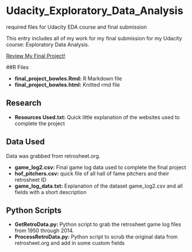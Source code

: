 # Udacity_Exploratory_Data_Analysis
required files for Udacity EDA course and final submission

This entry includes all of my work for my final submission for my Udacity course: Exploratory Data Analysis.

[Review My Final Project!](https://cdn.rawgit.com/jkbowle/Udacity_Exploratory_Data_Analysis/master/final_project_bowles.html)

##R Files
* **final_project_bowles.Rmd:**  R Markdown file
* **final_project_bowles.html:**  Knitted rmd file

## Research
* **Resources Used.txt:**  Quick little explanation of the websites used to complete the project

## Data Used
Data was grabbed from retrosheet.org.
* **game_log2.csv:**    Final game log data used to complete the final project
* **hof_pitchers.csv:**  quick file of all hall of fame pitchers and their retrosheet ID
* **game_log_data.txt:**  Explanation of the dataset game_log2.csv and all fields with a short description

## Python Scripts
* **GetRetroData.py:**  Python script to grab the retrosheet game log files from 1950 through 2014.
* **ProcessRetroData.py:**  Python script to scrub the original data from retrosheet.org and add in some custom fields
